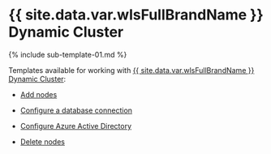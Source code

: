 # {{ site.data.var.wlsFullBrandName }} Dynamic Cluster

{% include sub-template-01.md %}

Templates available for working with [{{ site.data.var.wlsFullBrandName }} Dynamic Cluster](https://portal.azure.com/#create/oracle.20191021-arm-oraclelinux-wls-dynamic-cluster20191021-arm-oraclelinux-wls-dynamic-cluster):

* [Add nodes](addnode.md)

* [Configure a database connection](dbTemplate.md)

* [Configure Azure Active Directory](aadNestedTemplate.md)

* [Delete nodes](deletenode.md)

